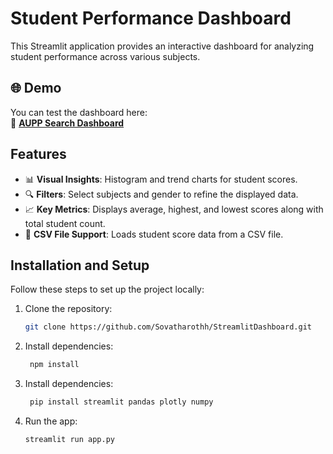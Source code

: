 # Student Performance Dashboard

This Streamlit application provides an interactive dashboard for analyzing student performance across various subjects.

## 🌐 Demo
You can test the dashboard here:  
🔗 **[AUPP Search Dashboard](https://auppsearchdashboard.streamlit.app/)** 


## Features
- 📊 **Visual Insights**: Histogram and trend charts for student scores.
- 🔍 **Filters**: Select subjects and gender to refine the displayed data.
- 📈 **Key Metrics**: Displays average, highest, and lowest scores along with total student count.
- 📂 **CSV File Support**: Loads student score data from a CSV file.

## Installation and Setup  
Follow these steps to set up the project locally:  

1. Clone the repository:  
   ```bash
   git clone https://github.com/Sovatharothh/StreamlitDashboard.git
    ```


2. Install dependencies:

   ```bash
    npm install
   ```

3. Install dependencies:

   ```bash
    pip install streamlit pandas plotly numpy
   ```

4. Run the app:
   ```bash
   streamlit run app.py
   ```
